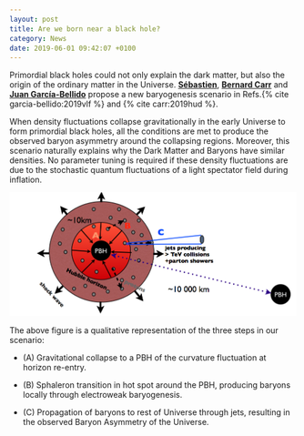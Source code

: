 ```yaml
---
layout: post
title: Are we born near a black hole?
category: News
date: 2019-06-01 09:42:07 +0100
---
```


Primordial black holes could not only explain the dark matter, but
also the origin of the ordinary matter in the
Universe. [**Sébastien**](/members/clesse.html), [**Bernard
Carr**](https://en.wikipedia.org/wiki/Bernard_Carr) and [**Juan
García-Bellido**](https://uam.academia.edu/JuanGarciaBellido) propose
a new baryogenesis scenario in Refs.{% cite garcia-bellido:2019vlf %}
and {% cite carr:2019hud %}.

When density fluctuations collapse gravitationally in the early
Universe to form primordial black holes, all the conditions are met to
produce the observed baryon asymmetry around the collapsing
regions. Moreover, this scenario naturally explains why the Dark
Matter and Baryons have similar densities. No parameter tuning is
required if these density fluctuations are due to the stochastic
quantum fluctuations of a light spectator field during inflation.


![baryo](/assets/images/1904.11482/sketche.png)

The above figure is a qualitative representation of the three steps
in our scenario:

* (A) Gravitational collapse to a PBH of the curvature fluctuation at
horizon re-entry.

* (B) Sphaleron transition in hot spot around the PBH, producing
baryons locally through electroweak baryogenesis.

* (C) Propagation of baryons to rest of Universe through jets,
  resulting in the observed Baryon Asymmetry of the Universe.
